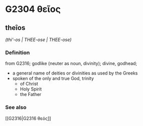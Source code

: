 # G2304 θεῖος

## theîos

_(thi'-os | THEE-ose | THEE-ose)_

### Definition

from G2316; godlike (neuter as noun, divinity); divine, godhead; 

- a general name of deities or divinities as used by the Greeks
- spoken of the only and true God, trinity
  - of Christ
  - Holy Spirit
  - the Father

### See also

[[G2316|G2316 θεός]]
